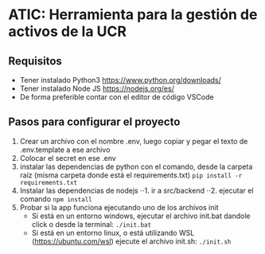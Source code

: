 # ATIC: Herramienta para la gestión de activos de la UCR

## Requisitos
* Tener instalado Python3 https://www.python.org/downloads/
* Tener instalado Node JS https://nodejs.org/es/
* De forma preferible contar con el editor de código VSCode

## Pasos para configurar el proyecto
1. Crear un archivo con el nombre .env, luego copiar y pegar el texto de .env.template a ese archivo
2. Colocar el secret en ese .env
3. instalar las dependencias de python con el comando, desde la carpeta raíz (misma carpeta donde está el requirements.txt)
`pip install -r requirements.txt`
4. Instalar las dependencias de nodejs
⋅⋅1. ir a src/backend
⋅⋅2. ejecutar el comando
  `npm install`
5. Probar si la app funciona ejecutando uno de los archivos init
    * Si está en un entorno windows, ejecutar el archivo init.bat dandole click o desde la terminal:
     `./init.bat`
     * Si está en un entorno linux, o está utilizando WSL (https://ubuntu.com/wsl) ejecute el archivo init.sh:
     `./init.sh`
